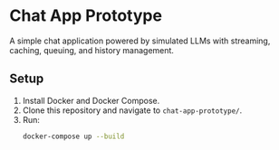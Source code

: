 # Chat App Prototype

A simple chat application powered by simulated LLMs with streaming, caching, queuing, and history management.

## Setup
1. Install Docker and Docker Compose.
2. Clone this repository and navigate to `chat-app-prototype/`.
3. Run:
   ```bash
   docker-compose up --build